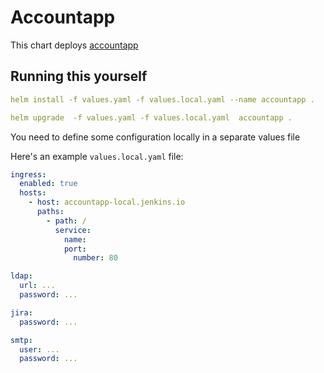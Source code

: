 # Accountapp

This chart deploys [accountapp](https://github.com/jenkins-infra/account-app)

## Running this yourself

```yaml
helm install -f values.yaml -f values.local.yaml --name accountapp .
```

```yaml
helm upgrade  -f values.yaml -f values.local.yaml  accountapp .
```

You need to define some configuration locally in a separate values file

Here's an example `values.local.yaml` file:
```yaml
ingress:
  enabled: true
  hosts:
    - host: accountapp-local.jenkins.io
      paths:
        - path: /
          service:
            name: 
            port:
              number: 80

ldap:
  url: ...
  password: ...

jira:
  password: ...

smtp:
  user: ...
  password: ...
```

